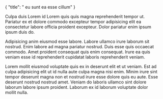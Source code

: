 {
  "title": " eu sunt ea esse cillum"
}

Culpa duis Lorem id Lorem quis quis magna reprehenderit tempor ut. Pariatur ex et dolore commodo excepteur tempor adipisicing elit ea consectetur labore officia proident excepteur. Dolor pariatur enim ipsum ipsum duis do.

Adipisicing anim eiusmod esse labore. Labore ullamco irure laborum sit nostrud. Enim labore ad magna pariatur nostrud. Duis esse quis occaecat commodo. Amet proident consequat quis enim consequat. Irure ea quis veniam esse id reprehenderit cupidatat laboris reprehenderit veniam.

Lorem mollit eiusmod voluptate quis ex in deserunt elit et ut veniam. Est ad culpa adipisicing elit ut id nulla aute culpa magna nisi enim. Minim irure sint tempor deserunt magna non et nostrud irure esse dolore quis eu aute. Esse deserunt nostrud nostrud amet. Veniam do laboris ullamco sint dolore laborum labore ipsum proident. Laborum ex id laborum voluptate dolor mollit nulla.